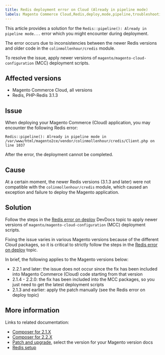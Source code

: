 ```yaml
---
title: Redis deployment error on Cloud (Already in pipeline mode)
labels: Magento Commerce Cloud,Redis,deploy,mode,pipeline,troubleshooting
---
```


This article provides a solution for the `` Redis::pipeline(): Already in pipeline mode... `` error which you might encounter during deployment.

The error occurs due to inconsistencies between the newer Redis versions and older code in the `` colinmollenhour/credis `` module.

To resolve the issue, apply newer versions of `` magento/magento-cloud-configuration `` (MCC) deployment scripts.

## Affected versions

* Magento Commerce Cloud, all versions
* Redis, PHP-Redis 3.1.3

## Issue

When deploying your Magento Commerce (Cloud) application, you may encounter the following Redis error:

<pre><code class="language-clike">Redis::pipeline(): Already in pipeline mode in /var/www/html/magento2ce/vendor/colinmollenhour/credis/Client.php on line 1037</code></pre>

After the error, the deployment cannot be completed.

## Cause

At a certain moment, the newer Redis versions (3.1.3 and later) were not compatible with the `` colinmollenhour/credis `` module, which caused an exception and failure to deploy the Magento application.

## Solution

Follow the steps in the [Redis error on deploy](http://devdocs.magento.com/guides/v2.2/cloud/trouble/redis-troubleshooting.html#update) DevDocs topic to apply newer versions of `` magento/magento-cloud-configuration `` (MCC) deployment scripts.

Fixing the issue varies in various Magento versions because of the different Cloud packages, so it is critical to strictly follow the steps in the [Redis error on deploy](http://devdocs.magento.com/guides/v2.2/cloud/trouble/redis-troubleshooting.html#update) topic.

In brief, the following applies to the Magento versions below:

* 2.2.1 and later: the issue does not occur since the fix has been included into Magento Commerce (Cloud) code starting from that version
* 2.1.4 - 2.2.0: the fix has been included into the MCC packages, so you just need to get the latest deployment scripts
* 2.1.3 and earlier: apply the patch manually (see the Redis error on deploy topic)

## More information

Links to related documentation: 

* [Composer for 2.1.X](http://devdocs.magento.com/guides/v2.2/cloud/reference/cloud-composer.html)
* [Composer for 2.2.X](http://devdocs.magento.com/guides/v2.2/cloud/reference/cloud-composer.html)
* [Patch and upgrade](http://devdocs.magento.com/guides/v2.2/cloud/project/project-patch.html), select the version for your Magento version docs
* [Redis setup](http://devdocs.magento.com/guides/v2.2/cloud/project/project-conf-files_services-redis.html)